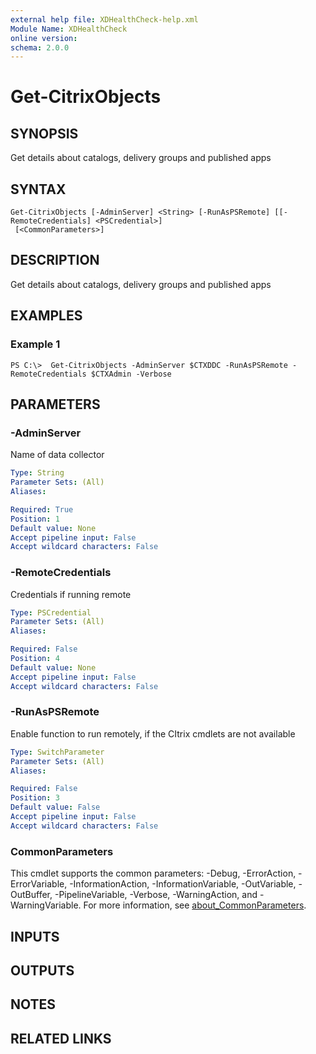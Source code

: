 ```yaml
---
external help file: XDHealthCheck-help.xml
Module Name: XDHealthCheck
online version:
schema: 2.0.0
---
```


# Get-CitrixObjects

## SYNOPSIS
Get details about catalogs, delivery groups and published apps

## SYNTAX

```
Get-CitrixObjects [-AdminServer] <String> [-RunAsPSRemote] [[-RemoteCredentials] <PSCredential>]
 [<CommonParameters>]
```

## DESCRIPTION
Get details about catalogs, delivery groups and published apps

## EXAMPLES

### Example 1
```
PS C:\>  Get-CitrixObjects -AdminServer $CTXDDC -RunAsPSRemote -RemoteCredentials $CTXAdmin -Verbose
```

## PARAMETERS

### -AdminServer
Name of data collector

```yaml
Type: String
Parameter Sets: (All)
Aliases:

Required: True
Position: 1
Default value: None
Accept pipeline input: False
Accept wildcard characters: False
```

### -RemoteCredentials
Credentials if running remote

```yaml
Type: PSCredential
Parameter Sets: (All)
Aliases:

Required: False
Position: 4
Default value: None
Accept pipeline input: False
Accept wildcard characters: False
```

### -RunAsPSRemote
Enable function to run remotely, if the CItrix cmdlets are not available

```yaml
Type: SwitchParameter
Parameter Sets: (All)
Aliases:

Required: False
Position: 3
Default value: False
Accept pipeline input: False
Accept wildcard characters: False
```

### CommonParameters
This cmdlet supports the common parameters: -Debug, -ErrorAction, -ErrorVariable, -InformationAction, -InformationVariable, -OutVariable, -OutBuffer, -PipelineVariable, -Verbose, -WarningAction, and -WarningVariable. For more information, see [about_CommonParameters](http://go.microsoft.com/fwlink/?LinkID=113216).

## INPUTS

## OUTPUTS

## NOTES

## RELATED LINKS
